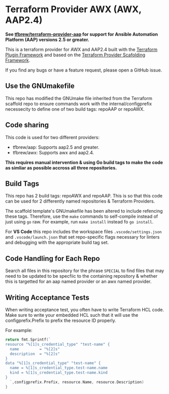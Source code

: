 <!-- SPECIAL: This readme should be altered to match each repo to which it is included.  -->
# Terraform Provider AWX (AWX, AAP2.4)

**See [tfbrew/terraform-provider-aap](https://github.com/tfbrew/terraform-provider-aap) for support for Ansible Automation Platform (AAP) versions 2.5 or greater.**

This is a terraform provider for AWX and AAP2.4  built with the [Terraform Plugin Framework](https://github.com/hashicorp/terraform-plugin-framework) and based on the [Terraform Provider Scafolding Framework](https://github.com/hashicorp/terraform-provider-scaffolding-framework).

If you find any bugs or have a feature request, please open a GitHub issue.

## Use the GNUmakefile

This repo has modified the GNUmake file inherited from the Terraform scaffold repo to ensure commands work with the internal/configprefix necessecity to define one of two build tags: repoAAP or repoAWX.

## Code sharing

This code is used for two different providers:

- tfbrew/aap: Supports aap2.5 and greater.
- tfbrew/awx: Supports awx and aap2.4.

**This requires manual intervention & using Go build tags to make the code as simliar as possible accross all three repositories.**

## Build Tags

This repo has 2 build tags: repoAWX and repoAAP. This is so that this code can be used for 2 differently named repositories & Terraform Providers.

The scaffold template's GNUmakefile has been altered to include refencing these tags. Therefore, use the `make` commands to self-compile instead of just using `go` raw. For example, run `make install` instead fo `go install`.

For **VS Code** this repo includes the workspace files `.vscode/settings.json` and `.vscode/launch.json` that set repo-specific flags necessary for linters and debugging with the appropriate build tag set.

## Code Handling for Each Repo

Search all files in this repository for the phrase `SPECIAL` to find files that may need to be updated to be specfiic to the containing repository & whether this is targetted for an aap named provider or an awx named provider.

## Writing Acceptance Tests

When writing acceptance test, you often have to write Terraform HCL code. Make sure to write your embedded HCL such that it will use the configprefix.Prefix to prefix the resource ID properly.

For example:

```go
return fmt.Sprintf(`
resource "%[1]s_credential_type" "test-name" {
  name         = "%[2]s"
  description  = "%[2]s"
}
data "%[1]s_credential_type" "test-name" {
  name = %[1]s_credential_type.test-name.name
  kind = %[1]s_credential_type.test-name.kind
}
  `,configprefix.Prefix, resource.Name, resource.Description)
}
```
